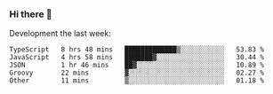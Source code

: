 ### Hi there 👋

Development the last week:
<!--START_SECTION:waka-->

```text
TypeScript   8 hrs 48 mins   █████████████▒░░░░░░░░░░░   53.83 %
JavaScript   4 hrs 58 mins   ███████▓░░░░░░░░░░░░░░░░░   30.44 %
JSON         1 hr 46 mins    ██▓░░░░░░░░░░░░░░░░░░░░░░   10.89 %
Groovy       22 mins         ▓░░░░░░░░░░░░░░░░░░░░░░░░   02.27 %
Other        11 mins         ▒░░░░░░░░░░░░░░░░░░░░░░░░   01.18 %
```

<!--END_SECTION:waka-->

<!--
**JASONPANGGO/jasonpanggo** is a ✨ _special_ ✨ repository because its `README.md` (this file) appears on your GitHub profile.

Here are some ideas to get you started:

- 🔭 I’m currently working on ...
- 🌱 I’m currently learning ...
- 👯 I’m looking to collaborate on ...
- 🤔 I’m looking for help with ...
- 💬 Ask me about ...
- 📫 How to reach me: ...
- 😄 Pronouns: ...
- ⚡ Fun fact: ...
-->
